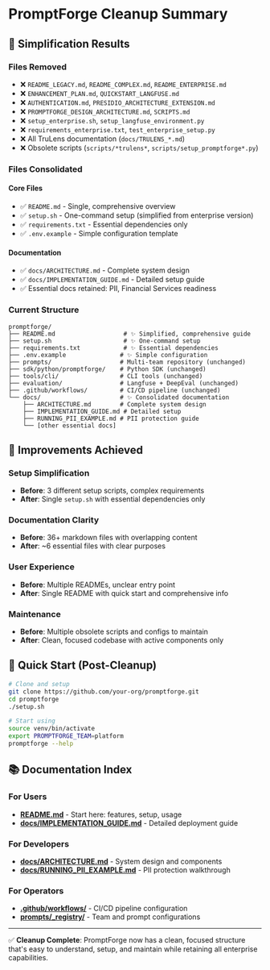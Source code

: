 # PromptForge Cleanup Summary

## 🧹 Simplification Results

### Files Removed
- ❌ `README_LEGACY.md`, `README_COMPLEX.md`, `README_ENTERPRISE.md`
- ❌ `ENHANCEMENT_PLAN.md`, `QUICKSTART_LANGFUSE.md`
- ❌ `AUTHENTICATION.md`, `PRESIDIO_ARCHITECTURE_EXTENSION.md`
- ❌ `PROMPTFORGE_DESIGN_ARCHITECTURE.md`, `SCRIPTS.md`
- ❌ `setup_enterprise.sh`, `setup_langfuse_environment.py`
- ❌ `requirements_enterprise.txt`, `test_enterprise_setup.py`
- ❌ All TruLens documentation (`docs/TRULENS_*.md`)
- ❌ Obsolete scripts (`scripts/*trulens*`, `scripts/setup_promptforge*.py`)

### Files Consolidated

#### Core Files
- ✅ `README.md` - Single, comprehensive overview
- ✅ `setup.sh` - One-command setup (simplified from enterprise version)
- ✅ `requirements.txt` - Essential dependencies only
- ✅ `.env.example` - Simple configuration template

#### Documentation
- ✅ `docs/ARCHITECTURE.md` - Complete system design
- ✅ `docs/IMPLEMENTATION_GUIDE.md` - Detailed setup guide
- ✅ Essential docs retained: PII, Financial Services readiness

### Current Structure

```
promptforge/
├── README.md                   # ✨ Simplified, comprehensive guide
├── setup.sh                    # ✨ One-command setup
├── requirements.txt            # ✨ Essential dependencies
├── .env.example               # ✨ Simple configuration
├── prompts/                   # Multi-team repository (unchanged)
├── sdk/python/promptforge/    # Python SDK (unchanged)
├── tools/cli/                 # CLI tools (unchanged)
├── evaluation/                # Langfuse + DeepEval (unchanged)
├── .github/workflows/         # CI/CD pipeline (unchanged)
└── docs/                      # ✨ Consolidated documentation
    ├── ARCHITECTURE.md        # Complete system design
    ├── IMPLEMENTATION_GUIDE.md # Detailed setup
    ├── RUNNING_PII_EXAMPLE.md # PII protection guide
    └── [other essential docs]
```

## 🎯 Improvements Achieved

### Setup Simplification
- **Before**: 3 different setup scripts, complex requirements
- **After**: Single `setup.sh` with essential dependencies only

### Documentation Clarity
- **Before**: 36+ markdown files with overlapping content
- **After**: ~6 essential files with clear purposes

### User Experience
- **Before**: Multiple READMEs, unclear entry point
- **After**: Single README with quick start and comprehensive info

### Maintenance
- **Before**: Multiple obsolete scripts and configs to maintain
- **After**: Clean, focused codebase with active components only

## 🚀 Quick Start (Post-Cleanup)

```bash
# Clone and setup
git clone https://github.com/your-org/promptforge.git
cd promptforge
./setup.sh

# Start using
source venv/bin/activate
export PROMPTFORGE_TEAM=platform
promptforge --help
```

## 📚 Documentation Index

### For Users
- **[README.md](README.md)** - Start here: features, setup, usage
- **[docs/IMPLEMENTATION_GUIDE.md](docs/IMPLEMENTATION_GUIDE.md)** - Detailed deployment guide

### For Developers  
- **[docs/ARCHITECTURE.md](docs/ARCHITECTURE.md)** - System design and components
- **[docs/RUNNING_PII_EXAMPLE.md](docs/RUNNING_PII_EXAMPLE.md)** - PII protection walkthrough

### For Operators
- **[.github/workflows/](..github/workflows/)** - CI/CD pipeline configuration
- **[prompts/_registry/](prompts/_registry/)** - Team and prompt configurations

---

✅ **Cleanup Complete**: PromptForge now has a clean, focused structure that's easy to understand, setup, and maintain while retaining all enterprise capabilities.